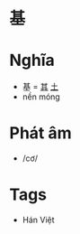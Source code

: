# 基

# Nghĩa
* 基 = [其](其.md) [土](土.md)
* nền móng

# Phát âm
* /cơ/

# Tags
* Hán Việt

<script>window.HANZI_FIELD='基';</script>

